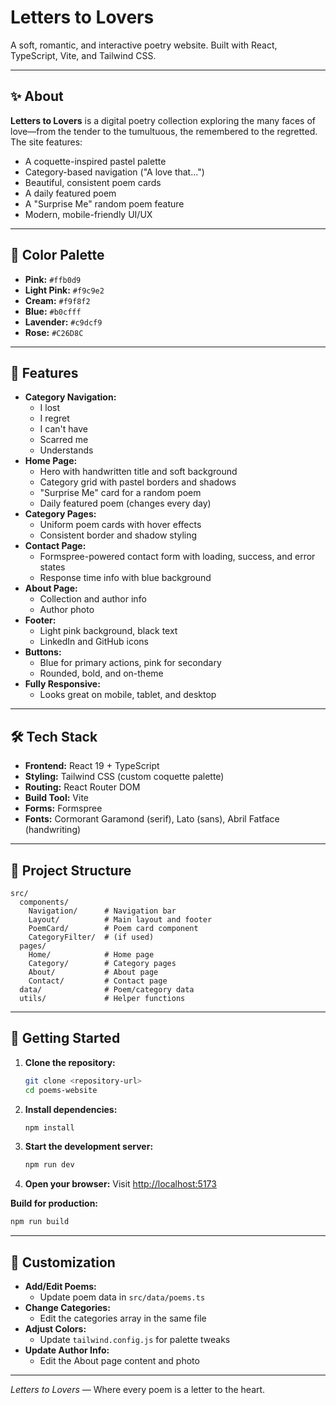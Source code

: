 # Letters to Lovers

A soft, romantic, and interactive poetry website. Built with React, TypeScript, Vite, and Tailwind CSS.

---

## ✨ About

**Letters to Lovers** is a digital poetry collection exploring the many faces of love—from the tender to the tumultuous, the remembered to the regretted. The site features:
- A coquette-inspired pastel palette
- Category-based navigation ("A love that...")
- Beautiful, consistent poem cards
- A daily featured poem
- A "Surprise Me" random poem feature
- Modern, mobile-friendly UI/UX

---

## 🎨 Color Palette

- **Pink:** `#ffb0d9` 
- **Light Pink:** `#f9c9e2`
- **Cream:** `#f9f8f2`
- **Blue:** `#b0cfff`
- **Lavender:** `#c9dcf9`
- **Rose:** `#C26D8C`

---

## 🚀 Features

- **Category Navigation:**
  - I lost
  - I regret
  - I can't have
  - Scarred me
  - Understands
- **Home Page:**
  - Hero with handwritten title and soft background
  - Category grid with pastel borders and shadows
  - "Surprise Me" card for a random poem
  - Daily featured poem (changes every day)
- **Category Pages:**
  - Uniform poem cards with hover effects
  - Consistent border and shadow styling
- **Contact Page:**
  - Formspree-powered contact form with loading, success, and error states
  - Response time info with blue background
- **About Page:**
  - Collection and author info
  - Author photo
- **Footer:**
  - Light pink background, black text
  - LinkedIn and GitHub icons
- **Buttons:**
  - Blue for primary actions, pink for secondary
  - Rounded, bold, and on-theme
- **Fully Responsive:**
  - Looks great on mobile, tablet, and desktop

---

## 🛠️ Tech Stack

- **Frontend:** React 19 + TypeScript
- **Styling:** Tailwind CSS (custom coquette palette)
- **Routing:** React Router DOM
- **Build Tool:** Vite
- **Forms:** Formspree
- **Fonts:** Cormorant Garamond (serif), Lato (sans), Abril Fatface (handwriting)

---

## 📁 Project Structure

```
src/
  components/
    Navigation/      # Navigation bar
    Layout/          # Main layout and footer
    PoemCard/        # Poem card component
    CategoryFilter/  # (if used)
  pages/
    Home/            # Home page
    Category/        # Category pages
    About/           # About page
    Contact/         # Contact page
  data/              # Poem/category data
  utils/             # Helper functions
```

---

## 🚦 Getting Started

1. **Clone the repository:**
   ```bash
   git clone <repository-url>
   cd poems-website
   ```
2. **Install dependencies:**
   ```bash
   npm install
   ```
3. **Start the development server:**
   ```bash
   npm run dev
   ```
4. **Open your browser:**
   Visit [http://localhost:5173](http://localhost:5173)

**Build for production:**
```bash
npm run build
```

---

## 📝 Customization

- **Add/Edit Poems:**
  - Update poem data in `src/data/poems.ts`
- **Change Categories:**
  - Edit the categories array in the same file
- **Adjust Colors:**
  - Update `tailwind.config.js` for palette tweaks
- **Update Author Info:**
  - Edit the About page content and photo

---

*Letters to Lovers* — Where every poem is a letter to the heart.
